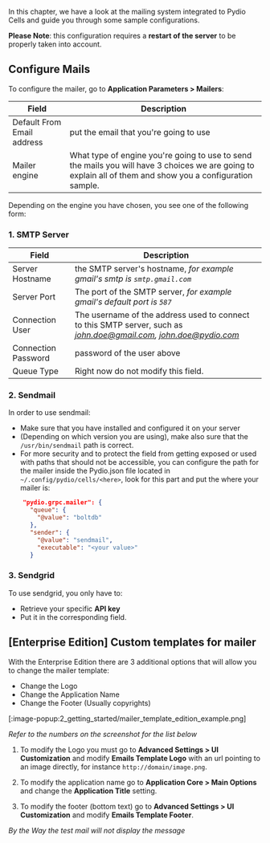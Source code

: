 In this chapter, we have a look at the mailing system integrated to Pydio Cells and guide you through some sample configurations.

**Please Note**: this configuration requires a **restart of the server** to be properly taken into account.

## Configure Mails

To configure the mailer, go to **Application Parameters > Mailers**:

| Field                      | Description                                                                                                                                                |
| -------------------------- | ---------------------------------------------------------------------------------------------------------------------------------------------------------- |
| Default From Email address | put the email that you're going to use                                                                                                                     |
| Mailer engine              | What type of engine you're going to use to send the mails you will have 3 choices we are going to explain all of them and show you a configuration sample. |

Depending on the engine you have chosen, you see one of the following form:

### 1. SMTP Server

| Field               | Description                                                                                                       |
| ------------------- | ----------------------------------------------------------------------------------------------------------------- |
| Server Hostname     | the SMTP server's hostname, *for example gmail's smtp is `smtp.gmail.com`*                                        |
| Server Port         | The port of the SMTP server, *for example gmail's default port is `587`*                                          |
| Connection User     | The username of the address used to connect to this SMTP server, such as *john.doe@gmail.com, john.doe@pydio.com* |
| Connection Password | password of the user above                                                                                        |
| Queue Type          | Right now do not modify this field.                                                                               |

### 2. Sendmail

In order to use sendmail:

- Make sure that you have installed and configured it on your server
- (Depending on which version you are using), make also sure that the `/usr/bin/sendmail` path is correct.
- For more security and to protect the field from getting exposed or used with paths that should not be accessible, you can configure the path for the mailer inside the Pydio.json file located in `~/.config/pydio/cells/<here>`, look for this part and put the where your mailer is:

```json
    "pydio.grpc.mailer": {
      "queue": {
        "@value": "boltdb"
      },
      "sender": {
        "@value": "sendmail",
        "executable": "<your value>"
      }
```

### 3. Sendgrid

To use sendgrid, you only have to:

- Retrieve your specific **API key**
- Put it in the corresponding field.


## [Enterprise Edition] Custom templates for mailer

With the Enterprise Edition there are 3 additional options that will allow you to change the mailer template:

* Change the Logo
* Change the Application Name
* Change the Footer (Usually copyrights)

[:image-popup:2_getting_started/mailer_template_edition_example.png]

_Refer to the numbers on the screenshot for the list below_

1. To modify the Logo you must go to **Advanced Settings > UI Customization** and modify **Emails Template Logo** with an url pointing to an image directly, for instance `http://domain/image.png`.

2. To modify the application name go to **Application Core > Main Options** and change the **Application Title** setting.

3. To modify the footer (bottom text) go to **Advanced Settings > UI Customization** and modify **Emails Template Footer**.

_By the Way the test mail will not display the message_